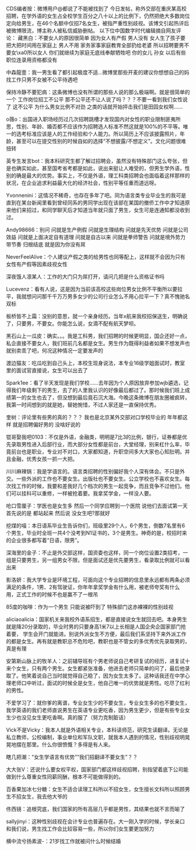 CDS编者按：微博用户@都说了不能被找到了 今日发帖，称外交部在重庆某高校招聘，在学外语的女生占全校学生百分之八十以上的比例下，仍然把绝大多数岗位定向给男生，在46个名额中仅招7名女生，被指严重性别歧视。该博文引起热评后被微博限流，博主称人被私信威胁删帖。      以下位中国数字时代编辑摘自网友评论： 藏黑白：不要女人的原因很简单 因为女人有产假 男人没有 女人生了孩子要把大把时间用在家庭上 男人不用 家务家事家庭教育全部扔给老婆 所以招聘要男不要女\xa0所以女人 你们就继续为家庭无底线奉献牺牲吧 你的女儿 孙女 以后有些职位连录用资格都没有

中森龍壹：我一男生看了都引起极度不适&#8230;微博里那些开麦的建议你想想自己的妈找工作只男不女被不公平待遇吧

保持冷静不要犯病：这条微博也没有所谓的那些人说的那么极端啊。就是很简单的一个 工作岗位招工不公平 那不公平还不让人说了吗？？？不要一看到我们女性说了 这不公平 为什么男女比例不对劲 之类的话就开始抨击我们是田园女权啊……

o薇o：出国进入职场经历过几次招聘跳槽才发现国内对女性的职业限制匪夷所思，性别、年龄、婚否都不应该作为招聘选人标准不然这就是100%的不平等。唯一的选考标准应该是人的工作经验和个人能力。所以简历上不应该披露照片，年龄，甚至可以在提交性别的时候自如的选择“不想披露/不想定义”。文化问题很难扭转

英专生发言bot：我本科研究生都了解过招聘会，虽然没有特殊部门这么夸张，但是也确实如此，甚至国考省考都是如此，说出来挺让人难受的，但男生学外语，性别的确是最大的优势。事实上，不仅是外语，理工科类招聘会也面临着这样那样的状况，在企业追求利益最大化的经济社会，性别平等任重而道远呀。

Yvonnenini：这情况不稀奇，也存在多年了吧。同为语言类专业毕业生的我可是直到在某台新闻里看到曾经同系的男同学出现在该部在某国的撤侨工作中才知道原来他们来招过，和同学聊天后才知道当年就只面了男生，女生可是连通知都没收到过。

Andy98666：别问 问就是生产例假 问就是生理结构 问就是先天优势 问就是公司效益 问就是上面决定自有道理 问就是自古以来 问就是拳师警告 问就是境外势力带节奏 归根结底 就是因为你没有屌

NeverFeelAlive：个人建议产假之类的给男性也同等配上，这样就不会因为只有女性有产假等因素歧视女性

深夜饿人凛某人：工作的大门只为屌打开，请问几把是什么资格证书吗

Lucevenz：看有人说，这是因为当前该高校这些岗位男女比例不平衡所以要拉平，我就想问问那千千万万男多女少的公司行业怎么不用心拉平一下？真不愧驰名双标

板桥皆不上霜：没别的意思，就一个亲身经历。当年x航来我校招保送生，明确说了，只要男，不要女。你能怎么说，女滴不配有航天梦呗。

黑石山上一瓜皮：确实。。。我是工科男，我们招聘的时候更明显，国企还好一点，私企直接不要女人，我们班前几名都是女生。男生作为既得利益者如果不想发声也就别卖乖了吧，何况这种情况一定要发声的

渡边猫友：吃瓜吃到自己头上，本校生现身说法，本专业16级学姐面试时，教室里的面试官直接说，女生可以出去了

Spark1ee：看了半天发现是我们学校……去年因为个人原因放弃参加wjb遴选，记得我们年级剩下的男生，去了的人里我认识的好像最后都过了。那时候我们班上成绩第一的女生也去了，但没想到最后竟石沉大海。今晚这条微博在朋友圈被疯转，我第一时间想到的就是她，替她惋惜，不过人家还是一直保持优秀。

奎树：评论里有些男的真的？？？ 我也是北京某外交部对口学校毕业的 年年都这样 就是招聘偏好男的 没啥好说的

锟哥娶我吧0103：不仅是外语，金融类，明明是7比3的比例，银行，证券都是优先录取男性进入后部行业，而大部分女性都是前台，大堂经理，别来杠什么率，毕竟前台也是职业，专业对不对口，大家都知道，升职空间多大大家也心知肚明。并且金融，优秀女孩一抓一大把。

川川麻辣锅：我是学语言的。语言类招聘的性别偏好我个人深有体会。不只是外交。一些外派的工作也不要女生。出版社也不要女生。公立学校也不喜欢女生。每次找工作的时候，我要和差我好几个档次的男生一起竞争，而且竞争不过他们。他们可以挂科可以重修，一样被抢着要。我拿奖学金，一样没人要。

呛口雪厘子：学医也是女生多 然后一个同学应聘到一个医院 说他们去面试第一天 首先说的是 都站起来 然后说 没女生吧?那就好

挖煤的喵：本日语系毕业生告诉你们，班级里29个人，6个男生，倒数7名里有6个男生，毕业时全班一共4个没考到N1证书的，3个是男生。神奇的是，校招时来的企业很多都写着“日语，限男”。

深海里的金子：不止是外交部这样，国资委也这样，同一个岗位设置2类招考，一组是只要男生，另一组男女不限，但是面试还是优先要男生，看录取比例就可以看出来

影洛妍：我大学专业是环境工程，可面向这个专业招聘的信息里永远都有两条必须满足的条件，1男、2有驾驶证，你年年拿奖学金有什么用，被老师夸奖有什么用，正式工作的时候不也是赢不了一根吊

85度的咖啡：作为一个男生 只能说被吓到了 特殊部门这赤裸裸的性别歧视

aliciaoalicia：国家机关来我校外语系招生，都是直接说女生就回去吧。本身男生就是降20分录取的，毕业时男的只要身高1米7以上长相是人国企央企国家部门抢着要， 学生会开门就能进。别说外派女生不方便，最后我们系坚持下来外派工作的都是女生。再有就是教职总不危险吧，教职也是不管女的多优秀优先录取男的，真是有理

安第斯山脉上的牧羊人：之前辅导班有个男老师说自己考研复试的经历，进复试十来个女生，只有两个男生。女生都紧张准备，他进去老师只简单的问了，最后他录取了。他笑着说自己当时就觉得自己稳了，因为女生太多了。这种话我还在中学心理老师口中听过，面试的时候全是女生，他自己唯一的优势就是男性。吃尽了红利的男性。

不爱学习了：就你爹的离谱，专业女生少的不要女生，专业女生多的也不要女生，我学英语的我们老师直说男生在英语专业更吃香，因为男生更少，但是有些专业女生少也没见女生更吃香啊。真的服了（努力克制脏话）

Vick不是Vicky：我本人就是外语相关专业，本科读师范，研究生读翻译。无论是私立教师，公校编制，事业单位和军队文职，就我本人遇到的情况，性别歧视明晃晃地摆在那里。什么你很愤慨？多得是有人来。

瞎几把潮：“女生学语言有优势”“我们招翻译不要女生”？？

大大张V：还说什么要女权平权，国家部门都这样歧视招聘，别指望着底下公司能做到什么尊重女性同薪同酬，根本不可能做得到的。

百香果加冰七分糖：女生不适合读理工科所以不招女生，女生擅长文科所以照顾男生不招女生，我去他大爷的

佟西镜：追根究底，我们国家的所有高层几乎都是男性，其结果也就不言而喻了

sallyjinyi：这种性别歧视在会计专业也普遍存在。大一刚入学的时候，学长亲口和我们说，男生找工作会比较容易一些，所以你们女生要更加努力

横中流兮扬素波-：21岁找工作就被问什么时候结婚 


